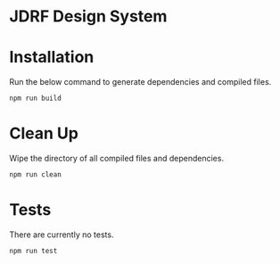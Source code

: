 # JDRF Design System

# Installation
Run the below command to generate dependencies and compiled files.
````
npm run build
````

# Clean Up
Wipe the directory of all compiled files and dependencies.
````
npm run clean
````

# Tests
There are currently no tests.
````
npm run test
````
